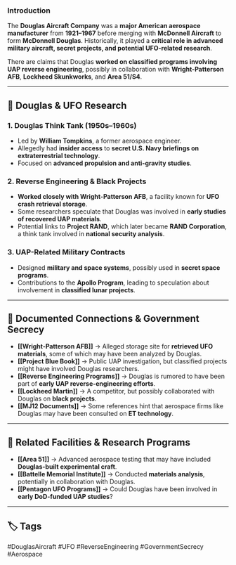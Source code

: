 ### **Introduction**

The **Douglas Aircraft Company** was a **major American aerospace manufacturer** from **1921–1967** before merging with **McDonnell Aircraft** to form **McDonnell Douglas**. Historically, it played a **critical role in advanced military aircraft, secret projects, and potential UFO-related research**.

There are claims that Douglas **worked on classified programs involving UAP reverse engineering**, possibly in collaboration with **Wright-Patterson AFB**, **Lockheed Skunkworks**, and **Area 51/S4**.

---

## **🚀 Douglas & UFO Research**

### **1. Douglas Think Tank (1950s–1960s)**

- Led by **William Tompkins**, a former aerospace engineer.
- Allegedly had **insider access** to **secret U.S. Navy briefings on extraterrestrial technology**.
- Focused on **advanced propulsion and anti-gravity studies**.

### **2. Reverse Engineering & Black Projects**

- **Worked closely with Wright-Patterson AFB**, a facility known for **UFO crash retrieval storage**.
- Some researchers speculate that Douglas was involved in **early studies of recovered UAP materials**.
- Potential links to **Project RAND**, which later became **RAND Corporation**, a think tank involved in **national security analysis**.

### **3. UAP-Related Military Contracts**

- Designed **military and space systems**, possibly used in **secret space programs**.
- Contributions to the **Apollo Program**, leading to speculation about involvement in **classified lunar projects**.

---

## **📝 Documented Connections & Government Secrecy**

- **[[Wright-Patterson AFB]]** → Alleged storage site for **retrieved UFO materials**, some of which may have been analyzed by Douglas.
- **[[Project Blue Book]]** → Public UAP investigation, but classified projects might have involved Douglas researchers.
- **[[Reverse Engineering Programs]]** → Douglas is rumored to have been part of **early UAP reverse-engineering efforts**.
- **[[Lockheed Martin]]** → A competitor, but possibly collaborated with Douglas on **black projects**.
- **[[MJ12 Documents]]** → Some references hint that aerospace firms like Douglas may have been consulted on **ET technology**.

---

## **🔗 Related Facilities & Research Programs**

- **[[Area 51]]** → Advanced aerospace testing that may have included **Douglas-built experimental craft**.
- **[[Battelle Memorial Institute]]** → Conducted **materials analysis**, potentially in collaboration with Douglas.
- **[[Pentagon UFO Programs]]** → Could Douglas have been involved in **early DoD-funded UAP studies**?

---

## **🏷 Tags**

#DouglasAircraft #UFO #ReverseEngineering #GovernmentSecrecy #Aerospace